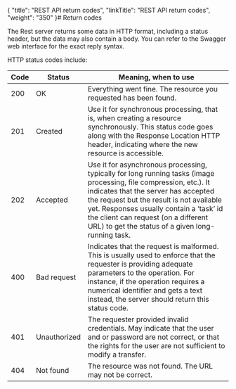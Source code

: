 {
    "title": "REST API return codes",
    "linkTitle": "REST API return codes",
    "weight": "350"
}# Return codes



The Rest server returns some data in HTTP format, including a status header, but the data may also contain a body. You can refer to the Swagger web interface for the exact reply syntax.



HTTP status codes include:



<table data-cellspacing="0">
<thead>
<tr>
<th>Code</th>
<th>Status</th>
<th>Meaning, when to use</th>
</tr>
</thead>
<tbody>
<tr>
<td>200</td>
<td>OK</td>
<td>Everything went fine. The resource you requested has been found.</td>
</tr>
<tr>
<td>201</td>
<td>Created</td>
<td>Use it for synchronous processing, that is, when creating a resource synchronously. This status code goes along with the Response Location HTTP header, indicating where the new resource is accessible.</td>
</tr>
<tr>
<td>202</td>
<td>Accepted</td>
<td>Use it for asynchronous processing, typically for long running tasks (image processing, file compression, etc.). It indicates that the server has accepted the request but the result is not available yet. Responses usually contain a ‘task’ id the client can request (on a different URL) to get the status of a given long-running task.</td>
</tr>
<tr>
<td>400</td>
<td>Bad request</td>
<td>Indicates that the request is malformed. This is usually used to enforce that the requester is providing adequate parameters to the operation. For instance, if the operation requires a numerical identifier and gets a text instead, the server should return this status code.</td>
</tr>
<tr>
<td>401</td>
<td>Unauthorized</td>
<td>The requester provided invalid credentials. May indicate that the user and or password are not correct, or that the rights for the user are not sufficient to modify a transfer.</td>
</tr>
<tr>
<td>404</td>
<td>Not found</td>
<td>The resource was not found. The URL may not be correct.</td>
</tr>
</tbody>
</table>
